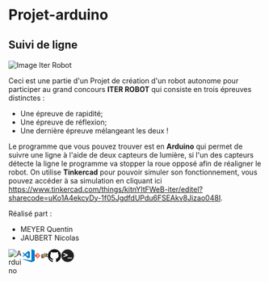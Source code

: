 Projet-arduino  
=
Suivi de ligne
-

<img align="center" alt="Image Iter Robot" width="400px" src="http://www.itercad.org/robots2018/tests_maquette.jpg"/>

Ceci est une partie d'un Projet de création d'un robot autonome pour participer au grand concours **ITER ROBOT** qui consiste en trois épreuves distinctes :
- Une épreuve de rapidité;
- Une épreuve de réflexion;
- Une dernière épreuve mélangeant les deux !


Le programme que vous pouvez trouver est en **Arduino** qui permet de suivre une ligne à l'aide de deux capteurs de lumière, si l'un des capteurs détecte la ligne le programme va stopper la roue opposé afin de réaligner le robot.
On utilise **Tinkercad** pour pouvoir simuler son fonctionnement, vous pouvez accéder à sa simulation en cliquant ici https://www.tinkercad.com/things/kitnYItFWeB-iter/editel?sharecode=uKo1A4ekcyDy-1f05JgdfdUPdu6FSEAkv8Jizao048I.

Réalisé part :

- MEYER Quentin
- JAUBERT Nicolas

<img align="left" alt="Arduino" width="26px" src="https://www.google.com/url?sa=i&url=https%3A%2F%2Fepnrelais59.wordpress.com%2F2015%2F07%2F25%2Fapprendre-arduino-et-lelectronique-nos-plus-belles-ressources%2F&psig=AOvVaw2F00GX3PvVXcxS6OtCdyo_&ust=1610465229390000&source=images&cd=vfe&ved=0CAIQjRxqFwoTCKjh2tOYlO4CFQAAAAAdAAAAABAD" />
<img align="left" alt="Visual Studio Code" width="26px" src="https://raw.githubusercontent.com/github/explore/80688e429a7d4ef2fca1e82350fe8e3517d3494d/topics/visual-studio-code/visual-studio-code.png" />
<img align="left" alt="Git" width="26px" src="https://raw.githubusercontent.com/github/explore/80688e429a7d4ef2fca1e82350fe8e3517d3494d/topics/git/git.png" />
<img align="left" alt="GitHub" width="26px" src="https://raw.githubusercontent.com/github/explore/78df643247d429f6cc873026c0622819ad797942/topics/github/github.png" />
<img align="left" alt="Terminal" width="26px" src="https://raw.githubusercontent.com/github/explore/80688e429a7d4ef2fca1e82350fe8e3517d3494d/topics/terminal/terminal.png" />

